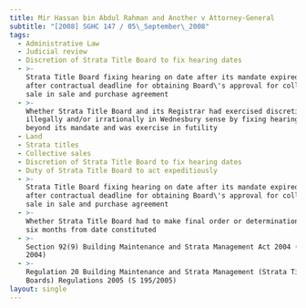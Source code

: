 ```yaml
---
title: Mir Hassan bin Abdul Rahman and Another v Attorney-General
subtitle: "[2008] SGHC 147 / 05\_September\_2008"
tags:
  - Administrative Law
  - Judicial review
  - Discretion of Strata Title Board to fix hearing dates
  - >-
    Strata Title Board fixing hearing on date after its mandate expired and
    after contractual deadline for obtaining Board\'s approval for collective
    sale in sale and purchase agreement
  - >-
    Whether Strata Title Board and its Registrar had exercised discretion
    illegally and/or irrationally in Wednesbury sense by fixing hearing on date
    beyond its mandate and was exercise in futility
  - Land
  - Strata titles
  - Collective sales
  - Discretion of Strata Title Board to fix hearing dates
  - Duty of Strata Title Board to act expeditiously
  - >-
    Strata Title Board fixing hearing on date after its mandate expired and
    after contractual deadline for obtaining Board\'s approval for collective
    sale in sale and purchase agreement
  - >-
    Whether Strata Title Board had to make final order or determination within
    six months from date constituted
  - >-
    Section 92(9) Building Maintenance and Strata Management Act 2004 (Act 47 of
    2004)
  - >-
    Regulation 20 Building Maintenance and Strata Management (Strata Titles
    Boards) Regulations 2005 (S 195/2005)
layout: single
---
```


